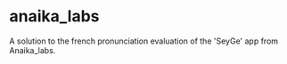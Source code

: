 # anaika_labs
A solution to the french pronunciation evaluation of the 'SeyGe' app from Anaika_labs.
